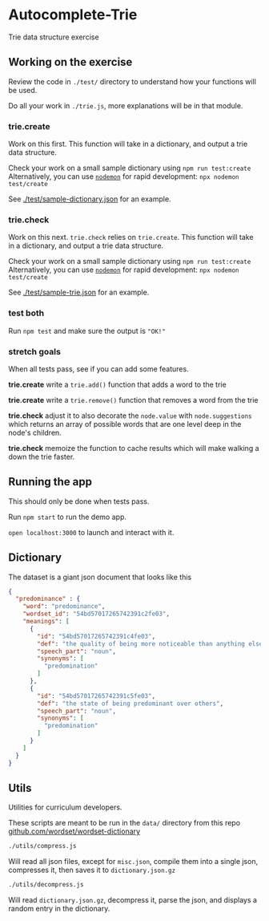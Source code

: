 # Autocomplete-Trie

Trie data structure exercise


## Working on the exercise

Review the code in `./test/` directory to understand how your functions will be used.

Do all your work in `./trie.js`, more explanations will be in that module.

### trie.create

Work on this first. This function will take in a dictionary, and output a trie data structure.

Check your work on a small sample dictionary using `npm run test:create`
Alternatively, you can use [`nodemon`](https://www.npmjs.com/package/nodemon) for rapid development: `npx nodemon test/create`

See [./test/sample-dictionary.json](./test/sample-dictionary.json) for an example.


### trie.check

Work on this next. `trie.check` relies on `trie.create`. This function will take in a dictionary, and output a trie data structure.

Check your work on a small sample dictionary using `npm run test:create`
Alternatively, you can use [`nodemon`](https://www.npmjs.com/package/nodemon) for rapid development: `npx nodemon test/create`


See [./test/sample-trie.json](./test/sample-trie.json) for an example.

### test both

Run `npm test` and make sure the output is `"OK!"`

### stretch goals

When all tests pass, see if you can add some features.

**trie.create** write a `trie.add()` function that adds a word to the trie

**trie.create** write a `trie.remove()` function that removes a word from the trie

**trie.check** adjust it to also decorate the `node.value` with `node.suggestions` which returns an array of possible words that are one level deep in the node's children.

**trie.check** memoize the function to cache results which will make walking a down the trie faster.

## Running the app

This should only be done when tests pass.

Run `npm start` to run the demo app.

`open localhost:3000` to launch and interact with it.

## Dictionary

The dataset is a giant json document that looks like this
```json
{
  "predominance" : {
    "word": "predominance",
    "wordset_id": "54bd57017265742391c2fe03",
    "meanings": [
      {
        "id": "54bd57017265742391c4fe03",
        "def": "the quality of being more noticeable than anything else",
        "speech_part": "noun",
        "synonyms": [
          "predomination"
        ]
      },
      {
        "id": "54bd57017265742391c5fe03",
        "def": "the state of being predominant over others",
        "speech_part": "noun",
        "synonyms": [
          "predomination"
        ]
      }
    ]
  }
}
```
## Utils

Utilities for curriculum developers.

These scripts are meant to be run in the `data/` directory from this repo [github.com/wordset/wordset-dictionary](https://github.com/wordset/wordset-dictionary)

```sh
./utils/compress.js
```

Will read all json files, except for `misc.json`, compile them into a single json, compresses it, then saves it to `dictionary.json.gz`


```sh
./utils/decompress.js
```

Will read `dictionary.json.gz`, decompress it, parse the json, and displays a random entry in the dictionary.
